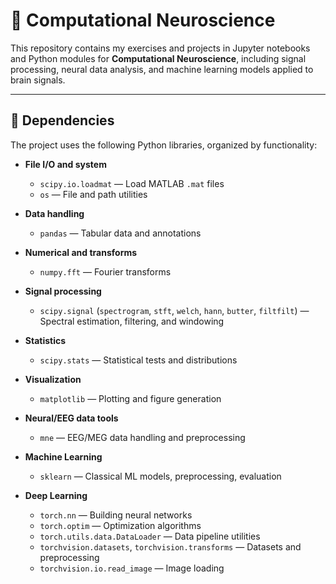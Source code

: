 # 🧠 Computational Neuroscience

This repository contains my exercises and projects in Jupyter notebooks and Python modules for **Computational Neuroscience**, including signal processing, neural data analysis, and machine learning models applied to brain signals.

---

## 🧰 Dependencies

The project uses the following Python libraries, organized by functionality:

- **File I/O and system**  
  - `scipy.io.loadmat` — Load MATLAB `.mat` files  
  - `os` — File and path utilities  

- **Data handling**  
  - `pandas` — Tabular data and annotations  

- **Numerical and transforms**  
  - `numpy.fft` — Fourier transforms  

- **Signal processing**  
  - `scipy.signal` (`spectrogram`, `stft`, `welch`, `hann`, `butter`, `filtfilt`) — Spectral estimation, filtering, and windowing  

- **Statistics**  
  - `scipy.stats` — Statistical tests and distributions  

- **Visualization**  
  - `matplotlib` — Plotting and figure generation  

- **Neural/EEG data tools**  
  - `mne` — EEG/MEG data handling and preprocessing  

- **Machine Learning**  
  - `sklearn` — Classical ML models, preprocessing, evaluation  

- **Deep Learning**  
  - `torch.nn` — Building neural networks  
  - `torch.optim` — Optimization algorithms  
  - `torch.utils.data.DataLoader` — Data pipeline utilities  
  - `torchvision.datasets`, `torchvision.transforms` — Datasets and preprocessing  
  - `torchvision.io.read_image` — Image loading  

